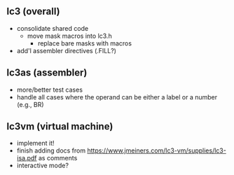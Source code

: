 ## lc3 (overall)
* consolidate shared code
  * move mask macros into lc3.h
    * replace bare masks with macros
* add'l assembler directives (.FILL?)

## lc3as (assembler)
* more/better test cases
* handle all cases where the operand can be either a label or a number (e.g., BR)

## lc3vm (virtual machine)
* implement it!
* finish adding docs from https://www.jmeiners.com/lc3-vm/supplies/lc3-isa.pdf as comments
* interactive mode?
